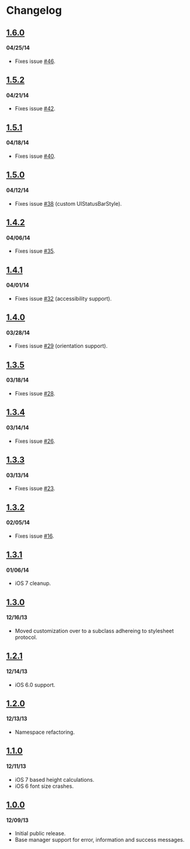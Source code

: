 # Changelog

## <a href="https://github.com/terryworona/TWMessageBarManager/tree/v1.6.0">1.6.0</a>
#### 04/25/14
- Fixes issue <a href="https://github.com/terryworona/TWMessageBarManager/pull/46">#46</a>.

## <a href="https://github.com/terryworona/TWMessageBarManager/tree/v1.5.2">1.5.2</a>
#### 04/21/14
- Fixes issue <a href="https://github.com/terryworona/TWMessageBarManager/pull/42">#42</a>.

## <a href="https://github.com/terryworona/TWMessageBarManager/tree/v1.5.1">1.5.1</a>
#### 04/18/14
- Fixes issue <a href="https://github.com/terryworona/TWMessageBarManager/pull/40">#40</a>.
 
## <a href="https://github.com/terryworona/TWMessageBarManager/tree/v1.5.0">1.5.0</a>
#### 04/12/14
- Fixes issue <a href="https://github.com/terryworona/TWMessageBarManager/pull/38">#38</a> (custom UIStatusBarStyle).

## <a href="https://github.com/terryworona/TWMessageBarManager/tree/v1.4.2">1.4.2</a>
#### 04/06/14
- Fixes issue <a href="https://github.com/terryworona/TWMessageBarManager/pull/35">#35</a>.

## <a href="https://github.com/terryworona/TWMessageBarManager/tree/v1.4.1">1.4.1</a>
#### 04/01/14
- Fixes issue <a href="https://github.com/terryworona/TWMessageBarManager/pull/32">#32</a> (accessibility support).

## <a href="https://github.com/terryworona/TWMessageBarManager/tree/v1.4.0">1.4.0</a>
#### 03/28/14
- Fixes issue <a href="https://github.com/terryworona/TWMessageBarManager/pull/29">#29</a> (orientation support).

## <a href="https://github.com/terryworona/TWMessageBarManager/tree/v1.3.5">1.3.5</a>
#### 03/18/14
- Fixes issue <a href="https://github.com/terryworona/TWMessageBarManager/pull/28">#28</a>.

## <a href="https://github.com/terryworona/TWMessageBarManager/tree/v1.3.4">1.3.4</a>
#### 03/14/14
- Fixes issue <a href="https://github.com/terryworona/TWMessageBarManager/pull/26">#26</a>.

## <a href="https://github.com/terryworona/TWMessageBarManager/tree/v1.3.3">1.3.3</a>
#### 03/13/14
- Fixes issue <a href="https://github.com/terryworona/TWMessageBarManager/pull/23">#23</a>.

## <a href="https://github.com/terryworona/TWMessageBarManager/tree/v1.3.2">1.3.2</a>
#### 02/05/14
- Fixes issue <a href="https://github.com/terryworona/TWMessageBarManager/pull/16">#16</a>.

## <a href="https://github.com/terryworona/TWMessageBarManager/tree/v1.3.1">1.3.1</a>
#### 01/06/14
- iOS 7 cleanup.

## <a href="https://github.com/terryworona/TWMessageBarManager/tree/v1.3.0">1.3.0</a>
#### 12/16/13
- Moved customization over to a subclass adhereing to stylesheet protocol.

## <a href="https://github.com/terryworona/TWMessageBarManager/tree/v1.2.1">1.2.1</a>
#### 12/14/13
- iOS 6.0 support.

## <a href="https://github.com/terryworona/TWMessageBarManager/tree/v1.2.0">1.2.0</a>
#### 12/13/13
- Namespace refactoring. 

## <a href="https://github.com/terryworona/TWMessageBarManager/tree/v1.1.0">1.1.0</a>
#### 12/11/13
- iOS 7 based height calculations.
- iOS 6 font size crashes.

## <a href="https://github.com/terryworona/TWMessageBarManager/tree/v1.0.0">1.0.0</a>
#### 12/09/13
- Initial public release.
- Base manager support for error, information and success messages.